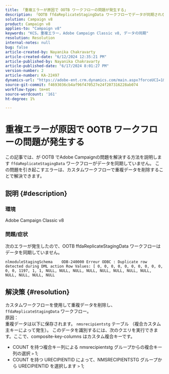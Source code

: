 ```yaml
---
title: 「重複エラーが原因で OOTB ワークフローの問題が発生する」
description: 「OOTB ffdaReplicateStagingData ワークフローでデータが同期されないAdobe Campaignの問題を解決する方法を説明します。」
solution: Campaign v8
product: Campaign v8
applies-to: "Campaign v8"
keywords: "KCS，重複エラー，Adobe Campaign Classic v8, データの同期"
resolution: Resolution
internal-notes: null
bug: false
article-created-by: Nayanika Chakravarty
article-created-date: "6/12/2024 12:35:21 PM"
article-published-by: Nayanika Chakravarty
article-published-date: "6/17/2024 8:01:27 PM"
version-number: 2
article-number: KA-22497
dynamics-url: "https://adobe-ent.crm.dynamics.com/main.aspx?forceUCI=1&pagetype=entityrecord&etn=knowledgearticle&id=2262fe36-b828-ef11-840b-6045bd0065b6"
source-git-commit: f4693036cb4af96f470527e24f207316228ab074
workflow-type: tm+mt
source-wordcount: '161'
ht-degree: 1%

---
```


# 重複エラーが原因で OOTB ワークフローの問題が発生する


この記事では、が OOTB でAdobe Campaignの問題を解決する方法を説明します `ffdaReplicateStagingData` ワークフローがデータを同期していません。 この問題を引き起こすエラーは、カスタムワークフローで重複データを削除することで解決できます。

## 説明 {#description}


### 環境

Adobe Campaign Classic v8

### 問題/症状

次のエラーが発生したので、OOTB ffdaReplicateStagingData ワークフローはデータを同期していません。

`nlmoduleStagingSchema    ODB-240000 Erreur ODBC : Duplicate row detected during DML action Row Values: [ 0, 0, 0, 0, 0, 0, 0, 0, 0, 0, 0, 0, 1197, 1, 1, NULL, NULL, NULL, NULL, NULL, NULL, NULL, NULL, NULL, NULL, NULL, NULL`


## 解決策 {#resolution}


カスタムワークフローを使用して重複データを削除し、 `ffdaReplicateStagingData` ワークフロー。
<br>原因： <br>
重複データは以下に保存されます。 `nmsrecipientstg` テーブル （複合カスタム主キーによって発生）。 このデータを識別するには、次のクエリを実行できます。ここで、composite-key-columns はカスタム複合キーです。

- COUNT を持つ複合キー列による nmsrecipientstg グループからの複合キー列の選択 `>`  1;
- COUNT を持つ URECIPIENTID によって、NMSRECIPIENTSTG グループから URECIPIENTID を選択します `>`  1;



